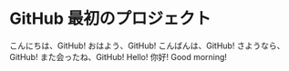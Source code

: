 # GitHub 最初のプロジェクト

こんにちは、GitHub!
おはよう、GitHub!
こんばんは、GitHub!
さようなら、GitHub!
また会ったね、GitHub!
Hello!
你好!
Good morning!
